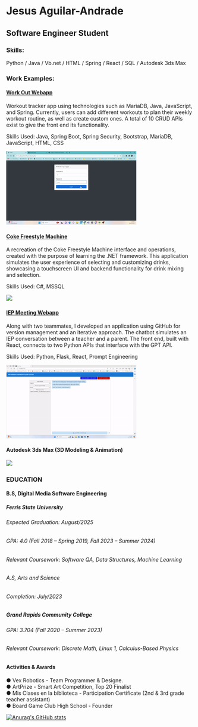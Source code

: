 # Jesus Aguilar-Andrade
## Software Engineer Student
### Skills:
Python / Java / Vb.net / HTML / Spring / React / SQL / Autodesk 3ds Max

### Work Examples:

#### [Work Out Webapp](https://github.com/Cetykon/WorkOut)
Workout tracker app using technologies such as MariaDB, Java, JavaScript, and Spring. 
Currently, users can add different workouts to plan their weekly workout routine, as well as create 
custom ones. A total of 10 CRUD APIs exist to give the front end its functionality.

Skills Used: Java, Spring Boot, Spring Security, Bootstrap, MariaDB, JavaScript, HTML, CSS

<img src="https://github.com/Cetykon/Cetykon/blob/main/WorkOutApp.gif" width="350" />

#### [Coke Freestyle Machine]([https://www.cokefreestyle.com](https://github.com/Cetykon/Freestyle-Machine-Solution))
A recreation of the Coke Freestyle Machine interface and operations, created with the purpose of learning the .NET framework. This application simulates the user experience of selecting and customizing drinks, showcasing a touchscreen UI and backend functionality for drink mixing and selection.

Skills Used: C#, MSSQL

<img src="https://github.com/user-attachments/assets/7cad39e0-7897-49a0-83db-3ca11017b82a" width="350" />

#### [IEP Meeting Webapp](https://github.com/powerm17/IEP_Chatbot_Frontend)
Along with two teammates, I developed an application using GitHub for version management and an 
iterative approach. The chatbot simulates an IEP conversation between a teacher and a parent. The 
front end, built with React, connects to two Python APIs that interface with the GPT API. 

Skills Used: Python, Flask, React, Prompt Engineering

<img src="https://github.com/Cetykon/Cetykon/blob/main/IEPMeeting.gif" width="350" />

#### Autodesk 3ds Max (3D Modeling & Animation)
<img src="https://github.com/Cetykon/Cetykon/blob/main/Aguilar-Andrade_Jesus_3dxMaxFinal.gif" width="350" />

### EDUCATION 
#### B.S, Digital Media Software Engineering      
##### Ferris State University  
###### Expected Graduation: August/2025 
###### GPA: 4.0 (Fall 2018 – Spring 2019, Fall 2023 – Summer 2024) 
###### Relevant Coursework: Software QA, Data Structures, Machine Learning 
###### A.S, Arts and Science               
###### Completion: July/2023 

##### Grand Rapids Community College 
###### GPA: 3.704 (Fall 2020 – Summer 2023) 
###### Relevant Coursework: Discrete Math, Linux 1, Calculus-Based Physics 

#### Activities & Awards 
● Vex Robotics - Team Programmer & Designe.      
● ArtPrize - Smart Art Competition, Top 20 Finalist                  
● Mis Clases en la biblioteca - Participation Certificate (2nd & 3rd grade teacher assistant)   
● Board Game Club High School - Founder         



[![Anurag's GitHub stats](https://github-readme-stats.vercel.app/api?username=Cetykon)](https://github.com/anuraghazra/github-readme-stats)

